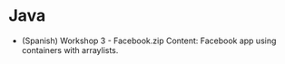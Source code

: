 # Java

- (Spanish) Workshop 3 - Facebook.zip
Content: Facebook app using containers with arraylists.
